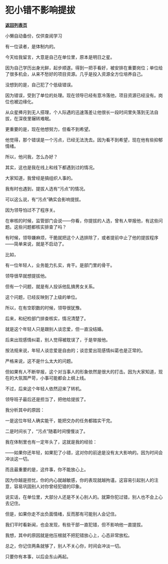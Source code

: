 # 犯小错不影响提拔

[**返回列表页**](/gzh/费曼的小茶馆)

小懒自动备份，仅供查阅学习

有一位读者，是体制内的。

  

今天给我留言，大意是自己在单位里，原本是明日之星。

  

因为自己学历出身光鲜，起步顺遂。得到一把手看好，被安排在重要岗位；单位给了很多机会，从来不愁好的项目资源。几乎是投入资源全方位培养自己。

  

没想到的是，自己犯了个低级错误。

  

因为错误，受到了单位的处理。现在领导已经有意冷落他，项目资源已经没有。岗位也被边缘化。

  

从众星捧月到无人搭理，个人际遇的迅速落差让他很长一段时间里失落到无法自拔，在深夜里辗转难眠。

  

更重要的是，现在他想努力，但看不到希望。

  

他觉得，那个错误是一个污点，已经无法洗去。因为看不到希望，现在他有些抑郁情绪。

  

所以，他问我，怎么办好？

  

其实，这也是我在线上和线下都遇到过的情况。

  

大家知道，我曾经是搞组织人事的。

  

我有时也遇到，提拔人选有“污点”的情况。

  

可以这么说，有“污点”确实会影响提拔。

  

因为领导怕过不了程序关。

  

在审核的时候，监管部门会说——你看，你提拔的人选，曾有人举报他，有这些问题。这些问题都核实排查了吗？

  

有时候，领导嫌麻烦，干脆就把这个人选排除了，或者提前中止了他的提拔程序——简单来说，就是不启动了。

  

比如，

  

有一位年轻人，业务能力扎实，肯干。是部门里的骨干。

  

领导很早就想提拔他。

  

但有一个问题，就是有人投诉他乱搞男女关系。

  

这个问题，已经反映到了上级的单位。

  

所以，在有空职数的时候，领导很犹豫。

  

后来，和纪检部门排查核实，情况清楚了。

  

就是这个年轻人只是跟别人谈恋爱，但一直没结婚。

  

后来出现感情纠葛，别人觉得被耽误了，于是举报他。

  

按法规来说，年轻人谈恋爱是自由的；谈恋爱出现感情纠葛也是正常的。

  

严格来说，这不是什么太大的问题。

  

但如果有人不断举报，这个对当事人的形象依然是很大的打击。因为大家知道，现在的大氛围严苛，小事可能都会上纲上线。

  

不过，后来这个年轻人依然迎来了转机。

  

领导班子最后还是担当了，把他给提拔了。

  

我分析其中的原因：

  

一是这位年轻人确实能干，能把交办的任务都踏实干完。

  

二是时间长了，“污点”随着时间慢慢淡了。

  

我在体制里也有一定年头了，这就是我的经验：

  

——如果你还年轻，如果犯了小错，这对你的前途是没有太大影响的。因为时间会冲淡这一切。

  

而且最重要的是，这件事，你不能放心上。

  

因为你越是担忧，你的内心就越敏感，你的表现就越拘谨。这容易引起别人的注意，容易巩固别人对你曾经犯错的印象。

  

说实话，在单位里，大部分人还是不关心别人的。就算你犯过错，别人也不会上心去记住。

  

但是，如果你走不出负面情绪，反而那有可能别人会记住。

  

我们平时看新闻，也会发现，有些干部一直犯错，但不影响他一直提拔。

  

我想，其中的原因就是他压根就不把犯错放心上，心态非常放松。

  

总之，你记住两条就够了，别人不关心你，时间会冲淡一切。

  

只要你有本事，以后会东山再起。

